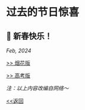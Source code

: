 # 过去的节日惊喜

## 🎉 新春快乐！
*Feb, 2024*

[>> 烟花版](https://calvinxiaocao.github.io/fireworks.html)

[>> 高考版](https://calvinxiaocao.github.io/gaokao2024.html)

*注：以上内容改编自网络～*

[<<返回](/public)